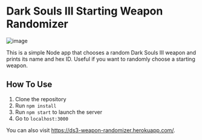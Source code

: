 # Dark Souls III Starting Weapon Randomizer

![image](https://github.com/srogee/ds3-starting-weapon-randomizer/assets/5308539/4b6c39aa-a946-450d-ba98-951cf13ec399)

This is a simple Node app that chooses a random Dark Souls III weapon and prints its name and hex ID. Useful if you want to randomly choose a starting weapon.

## How To Use
1. Clone the repository
2. Run `npm install`
3. Run `npm start` to launch the server
4. Go to `localhost:3000`

You can also visit https://ds3-weapon-randomizer.herokuapp.com/.
